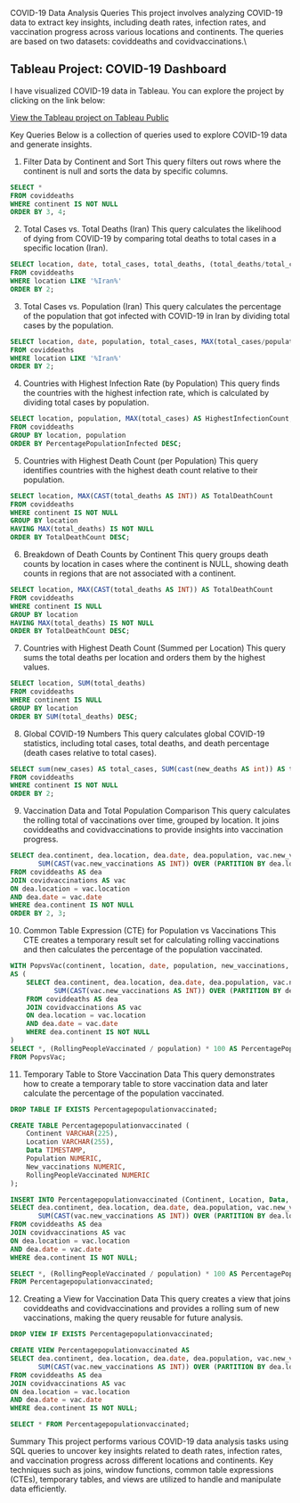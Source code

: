 COVID-19 Data Analysis Queries
This project involves analyzing COVID-19 data to extract key insights, including death rates, infection rates, and vaccination progress across various locations and continents. The queries are based on two datasets: coviddeaths and covidvaccinations.\

## Tableau Project: COVID-19 Dashboard

I have visualized COVID-19 data in Tableau. You can explore the project by clicking on the link below:

[View the Tableau project on Tableau Public](https://public.tableau.com/app/profile/kasra.hosseini/viz/CovidDashboard_17434919896530/Coviddashboard?publish=yes)


Key Queries
Below is a collection of queries used to explore COVID-19 data and generate insights.

1. Filter Data by Continent and Sort
This query filters out rows where the continent is null and sorts the data by specific columns.

```sql
SELECT *
FROM coviddeaths
WHERE continent IS NOT NULL
ORDER BY 3, 4;
```
2. Total Cases vs. Total Deaths (Iran)
This query calculates the likelihood of dying from COVID-19 by comparing total deaths to total cases in a specific location (Iran).

```sql
SELECT location, date, total_cases, total_deaths, (total_deaths/total_cases)*100 AS DeathPercentage
FROM coviddeaths
WHERE location LIKE '%Iran%'
ORDER BY 2;
```
3. Total Cases vs. Population (Iran)
This query calculates the percentage of the population that got infected with COVID-19 in Iran by dividing total cases by the population.

```sql
SELECT location, date, population, total_cases, MAX(total_cases/population)*100 AS PercentOfPopulationInfected
FROM coviddeaths
WHERE location LIKE '%Iran%'
ORDER BY 2;
```
4. Countries with Highest Infection Rate (by Population)
This query finds the countries with the highest infection rate, which is calculated by dividing total cases by population.

```sql
SELECT location, population, MAX(total_cases) AS HighestInfectionCount, (MAX(total_cases)::numeric / population) * 100 AS PercentagePopulationInfected
FROM coviddeaths
GROUP BY location, population
ORDER BY PercentagePopulationInfected DESC;
```
5. Countries with Highest Death Count (per Population)
This query identifies countries with the highest death count relative to their population.

```sql
SELECT location, MAX(CAST(total_deaths AS INT)) AS TotalDeathCount
FROM coviddeaths
WHERE continent IS NOT NULL
GROUP BY location
HAVING MAX(total_deaths) IS NOT NULL
ORDER BY TotalDeathCount DESC;
```
6. Breakdown of Death Counts by Continent
This query groups death counts by location in cases where the continent is NULL, showing death counts in regions that are not associated with a continent.

```sql
SELECT location, MAX(CAST(total_deaths AS INT)) AS TotalDeathCount
FROM coviddeaths
WHERE continent IS NULL
GROUP BY location
HAVING MAX(total_deaths) IS NOT NULL
ORDER BY TotalDeathCount DESC;
```
7. Countries with Highest Death Count (Summed per Location)
This query sums the total deaths per location and orders them by the highest values.

```sql
SELECT location, SUM(total_deaths)
FROM coviddeaths
WHERE continent IS NULL
GROUP BY location
ORDER BY SUM(total_deaths) DESC;
```
8. Global COVID-19 Numbers
This query calculates global COVID-19 statistics, including total cases, total deaths, and death percentage (death cases relative to total cases).

```sql
SELECT sum(new_cases) AS total_cases, SUM(cast(new_deaths AS int)) AS total_deaths, SUM(new_deaths) / sum(new_cases) * 100 AS DeathPercentage
FROM coviddeaths
WHERE continent IS NOT NULL
ORDER BY 2;
```
9. Vaccination Data and Total Population Comparison
This query calculates the rolling total of vaccinations over time, grouped by location. It joins coviddeaths and covidvaccinations to provide insights into vaccination progress.

```sql
SELECT dea.continent, dea.location, dea.date, dea.population, vac.new_vaccinations,
       SUM(CAST(vac.new_vaccinations AS INT)) OVER (PARTITION BY dea.location ORDER BY dea.location, dea.date) AS RollingPeopleVaccinated
FROM coviddeaths AS dea
JOIN covidvaccinations AS vac
ON dea.location = vac.location
AND dea.date = vac.date
WHERE dea.continent IS NOT NULL
ORDER BY 2, 3;
```
10. Common Table Expression (CTE) for Population vs Vaccinations
This CTE creates a temporary result set for calculating rolling vaccinations and then calculates the percentage of the population vaccinated.

```sql
WITH PopvsVac(continent, location, date, population, new_vaccinations, RollingPeopleVaccinated)
AS (
    SELECT dea.continent, dea.location, dea.date, dea.population, vac.new_vaccinations,
           SUM(CAST(vac.new_vaccinations AS INT)) OVER (PARTITION BY dea.location ORDER BY dea.location, dea.date) AS RollingPeopleVaccinated
    FROM coviddeaths AS dea
    JOIN covidvaccinations AS vac
    ON dea.location = vac.location
    AND dea.date = vac.date
    WHERE dea.continent IS NOT NULL
)
SELECT *, (RollingPeopleVaccinated / population) * 100 AS PercentagePopulationVaccinated
FROM PopvsVac;
```
11. Temporary Table to Store Vaccination Data
This query demonstrates how to create a temporary table to store vaccination data and later calculate the percentage of the population vaccinated.

```sql
DROP TABLE IF EXISTS Percentagepopulationvaccinated;

CREATE TABLE Percentagepopulationvaccinated (
    Continent VARCHAR(225),
    Location VARCHAR(255),
    Data TIMESTAMP,
    Population NUMERIC,
    New_vaccinations NUMERIC,
    RollingPeopleVaccinated NUMERIC
);
```
```sql
INSERT INTO Percentagepopulationvaccinated (Continent, Location, Data, Population, New_vaccinations, RollingPeopleVaccinated)
SELECT dea.continent, dea.location, dea.date, dea.population, vac.new_vaccinations,
       SUM(CAST(vac.new_vaccinations AS INT)) OVER (PARTITION BY dea.location ORDER BY dea.location, dea.date) AS RollingPeopleVaccinated
FROM coviddeaths AS dea
JOIN covidvaccinations AS vac
ON dea.location = vac.location
AND dea.date = vac.date
WHERE dea.continent IS NOT NULL;

SELECT *, (RollingPeopleVaccinated / population) * 100 AS PercentagePopulationVaccinated
FROM Percentagepopulationvaccinated;
```
12. Creating a View for Vaccination Data
This query creates a view that joins coviddeaths and covidvaccinations and provides a rolling sum of new vaccinations, making the query reusable for future analysis.

```sql
DROP VIEW IF EXISTS Percentagepopulationvaccinated;

CREATE VIEW Percentagepopulationvaccinated AS
SELECT dea.continent, dea.location, dea.date, dea.population, vac.new_vaccinations,
       SUM(CAST(vac.new_vaccinations AS INT)) OVER (PARTITION BY dea.location ORDER BY dea.location, dea.date) AS RollingPeopleVaccinated
FROM coviddeaths AS dea
JOIN covidvaccinations AS vac
ON dea.location = vac.location
AND dea.date = vac.date
WHERE dea.continent IS NOT NULL;

SELECT * FROM Percentagepopulationvaccinated;
```
Summary
This project performs various COVID-19 data analysis tasks using SQL queries to uncover key insights related to death rates, infection rates, and vaccination progress across different locations and continents. Key techniques such as joins, window functions, common table expressions (CTEs), temporary tables, and views are utilized to handle and manipulate data efficiently.


